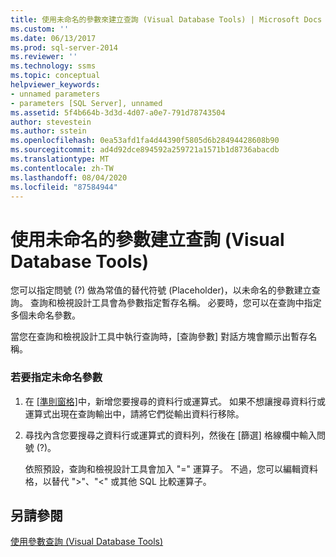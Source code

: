 ```yaml
---
title: 使用未命名的參數來建立查詢 (Visual Database Tools) | Microsoft Docs
ms.custom: ''
ms.date: 06/13/2017
ms.prod: sql-server-2014
ms.reviewer: ''
ms.technology: ssms
ms.topic: conceptual
helpviewer_keywords:
- unnamed parameters
- parameters [SQL Server], unnamed
ms.assetid: 5f4b664b-3d3d-4d07-a0e7-791d78743504
author: stevestein
ms.author: sstein
ms.openlocfilehash: 0ea53afd1fa4d44390f5805d6b28494428608b90
ms.sourcegitcommit: ad4d92dce894592a259721a1571b1d8736abacdb
ms.translationtype: MT
ms.contentlocale: zh-TW
ms.lasthandoff: 08/04/2020
ms.locfileid: "87584944"
---
```

# <a name="create-queries-with-unnamed-parameters-visual-database-tools"></a>使用未命名的參數建立查詢 (Visual Database Tools)
  您可以指定問號 (?) 做為常值的替代符號 (Placeholder)，以未命名的參數建立查詢。 查詢和檢視設計工具會為參數指定暫存名稱。 必要時，您可以在查詢中指定多個未命名參數。  
  
 當您在查詢和檢視設計工具中執行查詢時，[查詢參數] 對話方塊會顯示出暫存名稱。  
  
### <a name="to-specify-an-unnamed-parameter"></a>若要指定未命名參數  
  
1.  在 [[準則窗格]](visual-database-tools.md)中，新增您要搜尋的資料行或運算式。 如果不想讓搜尋資料行或運算式出現在查詢輸出中，請將它們從輸出資料行移除。  
  
2.  尋找內含您要搜尋之資料行或運算式的資料列，然後在 [篩選]  格線欄中輸入問號 (?)。  
  
     依照預設，查詢和檢視設計工具會加入 "=" 運算子。 不過，您可以編輯資料格，以替代 ">"、"<" 或其他 SQL 比較運算子。  
  
## <a name="see-also"></a>另請參閱  
 [使用參數查詢 &#40;Visual Database Tools&#41;](query-with-parameters-visual-database-tools.md)  
  
  
